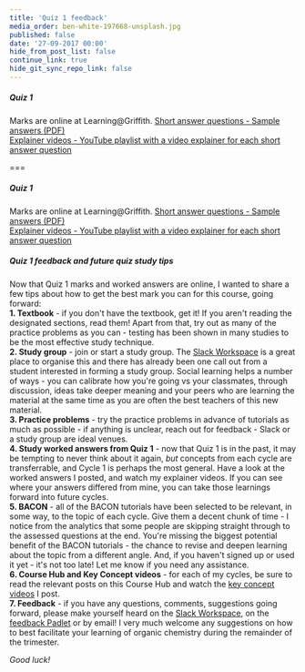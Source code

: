 ```yaml
---
title: 'Quiz 1 feedback'
media_order: ben-white-197668-unsplash.jpg
published: false
date: '27-09-2017 00:00'
hide_from_post_list: false
continue_link: true
hide_git_sync_repo_link: false
---
```


##### Quiz 1   
Marks are online at Learning@Griffith.
[Short answer questions - Sample answers (PDF)](https://bblearn.griffith.edu.au/bbcswebdav/xid-23160147_1)  
[Explainer videos - YouTube playlist with a video explainer for each short answer question](https://www.youtube.com/playlist?list=PLPzKNZGxdSvykgSv20QCl2HaEgFGlqzT9)  

===

##### Quiz 1   
Marks are online at Learning@Griffith.
[Short answer questions - Sample answers (PDF)](https://bblearn.griffith.edu.au/bbcswebdav/xid-23160147_1)  
[Explainer videos - YouTube playlist with a video explainer for each short answer question](https://www.youtube.com/playlist?list=PLPzKNZGxdSvykgSv20QCl2HaEgFGlqzT9)  

##### Quiz 1 feedback and future quiz study tips  
Now that Quiz 1 marks and worked answers are online, I wanted to share a few tips about how to get the best mark you can for this course, going forward:  
**1. Textbook** - if you don't have the textbook, get it! If you aren't reading the designated sections, read them! Apart from that, try out as many of the practice problems as you can - testing has been shown in many studies to be the most effective study technique.  
**2. Study group** - join or start a study group. The [Slack Workspace](https://3105nsc-2018.slack.com) is a great place to organise this and there has already been one call out from a student interested in forming a study group. Social learning helps a number of ways - you can calibrate how you're going vs your classmates, through discussion, ideas take deeper meaning and your peers who are learning the material at the same time as you are often the best teachers of this new material.  
**3. Practice problems** - try the practice problems in advance of tutorials as much as possible - if anything is unclear, reach out for feedback - Slack or a study group are ideal venues.  
**4. Study worked answers from Quiz 1** - now that Quiz 1 is in the past, it may be tempting to never think about it again, _but_ concepts from each cycle are transferrable, and Cycle 1 is perhaps the most general. Have a look at the worked answers I posted, and watch my explainer videos. If you can see where your answers differed from mine, you can take those learnings forward into future cycles.  
**5. BACON** - all of the BACON tutorials have been selected to be relevant, in some way, to the topic of each cycle. Give them a decent chunk of time - I notice from the analytics that some people are skipping straight through to the assessed questions at the end. You're missing the biggest potential benefit of the BACON tutorials - the chance to revise and deepen learning about the topic from a different angle. And, if you haven't signed up or used it yet - it's not too late! Let me know if you need any assistance.  
**6. Course Hub and Key Concept videos** - for each of my cycles, be sure to read the relevant posts on this Course Hub and watch the [key concept videos](https://www.youtube.com/playlist?list=PLPzKNZGxdSvwOlUUxtoHsL6C--A1_gt8N) I post.  
**7. Feedback** - if you have any questions, comments, suggestions going forward, please make yourself heard on the [Slack Workspace](https://3105nsc-2018.slack.com), on the [feedback Padlet](https://padlet.com/m_coster/3105nsc) or by email! I very much welcome any suggestions on how to best facilitate your learning of organic chemistry during the remainder of the trimester.  

_Good luck!_  